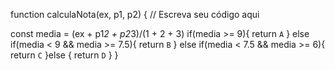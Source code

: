 function calculaNota(ex, p1, p2) {
  // Escreva seu código aqui

const media = (ex + p1*2 + p2*3)/(1 + 2 + 3)
  if(media >= 9){
    return `A`
  } else if(media < 9 && media >= 7.5){
    return `B`
  } else if(media < 7.5 && media >= 6){
    return `C`
  }else {
    return `D`
  }
}